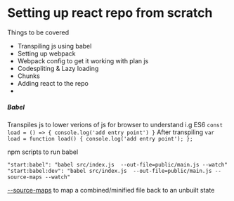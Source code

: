 # Setting up react repo from scratch

Things to be covered

  - Transpiling js using babel
  - Setting up webpack
  - Webpack config to get it working with plan js
  - Codespliting & Lazy loading
  - Chunks
  - Adding react to the repo
  -

##### Babel
Transpiles js to lower verions of js for browser to understand
i.g
ES6
`const load = () => { console.log('add entry point') }`
After transpiling
`
var load = function load() {
  console.log('add entry point');
};
`

npm scripts to run babel
```
"start:babel": "babel src/index.js  --out-file=public/main.js --watch"
"start:babel:dev": "babel src/index.js  --out-file=public/main.js --source-maps --watch"
```
[--source-maps](https://www.html5rocks.com/en/tutorials/developertools/sourcemaps/) to map a combined/minified file back to an unbuilt state
